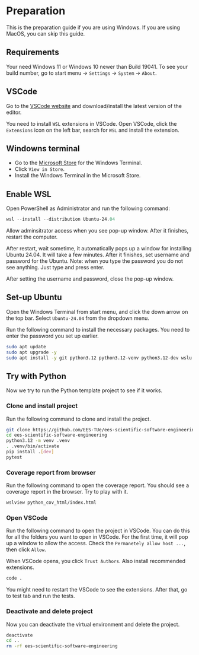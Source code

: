 # Preparation

This is the preparation guide if you are using Windows. If you are using MacOS, you can skip this guide.

## Requirements

Your need Windows 11 or Windows 10 newer than Build 19041. To see your build number, go to start menu -> `Settings` -> `System` -> `About`.

## VSCode

Go to the [VSCode website](https://code.visualstudio.com/) and download/install the latest version of the editor.

You need to install `WSL` extensions in VSCode. Open VSCode, click the `Extensions` icon on the left bar, search for `WSL` and install the extension.

## Windowns terminal

* Go to the [Microsoft Store](https://www.microsoft.com/en-us/p/windows-terminal/9n0dx20hk701) for the Windows Terminal.
* Click `View in Store`.
* Install the Windows Terminal in the Microsoft Store.

## Enable WSL

Open PowerShell as Administrator and run the following command:

```powershell
wsl --install --distribution Ubuntu-24.04
```

Allow adminsitrator access when you see pop-up window. After it finishes, restart the computer.

After restart, wait sometime, it automatically pops up a window for installing Ubuntu 24.04. It will take a few minutes. After it finishes, set username and password for the Ubuntu. Note: when you type the password you do not see anything. Just type and press enter.

After setting the username and password, close the pop-up window.

## Set-up Ubuntu

Open the Windows Terminal from start menu, and click the down arrow on the top bar. Select `Ubuntu-24.04` from the dropdown menu.

Run the following command to install the necessary packages. You need to enter the password you set up earlier.

```bash
sudo apt update
sudo apt upgrade -y
sudo apt install -y git python3.12 python3.12-venv python3.12-dev wslu
```

## Try with Python

Now we try to run the Python template project to see if it works.

### Clone and install project

Run the following command to clone and install the project.

```bash
git clone https://github.com/EES-TUe/ees-scientific-software-engineering.git
cd ees-scientific-software-engineering
python3.12 -m venv .venv
. .venv/bin/activate
pip install .[dev]
pytest
```

### Coverage report from browser

Run the following command to open the coverage report. You should see a coverage report in the browser. Try to play with it.

```bash
wslview python_cov_html/index.html
```

### Open VSCode

Run the following command to open the project in VSCode. You can do this for all the folders you want to open in VSCode. For the first time, it will pop up a window to allow the access. Check the `Permanetely allow host ...`, then click `Allow`.

When VSCode opens, you click `Trust Authors`. Also install recommended extensions.

```bash
code .
```

You might need to restart the VSCode to see the extensions. After that, go to test tab and run the tests.

### Deactivate and delete project

Now you can deactivate the virtual environment and delete the project.

```bash
deactivate
cd ..
rm -rf ees-scientific-software-engineering
```

